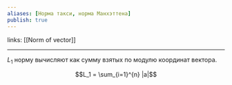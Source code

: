 ```yaml
---
aliases: [Норма такси, норма Манхэттена]
publish: true
---
```

links: [[Norm of vector]]

---

$L_1$ норму вычисляют как сумму взятых по модулю координат вектора.

$$L_1 = \sum_{i=1}^{n} |a|$$

